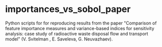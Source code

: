 # importances_vs_sobol_paper
Python scripts for for reproducing results from the paper "Comparison of feature importance measures and variance-based indices for sensitivity analysis: case study of radioactive waste disposal flow and transport model" (V. Svitelman , E. Saveleva, G. Neuvazhaev).
